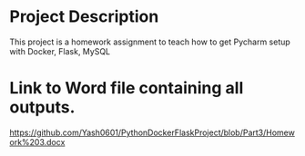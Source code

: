 # Project Description
This project is a homework assignment to teach how to get Pycharm setup with Docker, Flask, MySQL

# Link to Word file containing all outputs.
https://github.com/Yash0601/PythonDockerFlaskProject/blob/Part3/Homework%203.docx